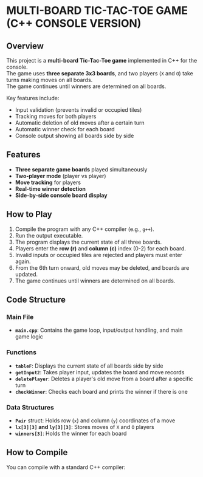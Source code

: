 # MULTI-BOARD TIC-TAC-TOE GAME (C++ CONSOLE VERSION)

## Overview
This project is a **multi-board Tic-Tac-Toe game** implemented in C++ for the console.  
The game uses **three separate 3x3 boards**, and two players (`X` and `O`) take turns making moves on all boards.  
The game continues until winners are determined on all boards.  

Key features include:
- Input validation (prevents invalid or occupied tiles)  
- Tracking moves for both players  
- Automatic deletion of old moves after a certain turn  
- Automatic winner check for each board  
- Console output showing all boards side by side  

## Features
- **Three separate game boards** played simultaneously  
- **Two-player mode** (player vs player)  
- **Move tracking** for players  
- **Real-time winner detection**  
- **Side-by-side console board display**  

## How to Play
1. Compile the program with any C++ compiler (e.g., `g++`).  
2. Run the output executable.  
3. The program displays the current state of all three boards.  
4. Players enter the **row (r)** and **column (c)** index (0-2) for each board.  
5. Invalid inputs or occupied tiles are rejected and players must enter again.  
6. From the 6th turn onward, old moves may be deleted, and boards are updated.  
7. The game continues until winners are determined on all boards.  

## Code Structure

### Main File
- **`main.cpp`**: Contains the game loop, input/output handling, and main game logic  

### Functions
- **`tableF`**: Displays the current state of all boards side by side  
- **`getInput2`**: Takes player input, updates the board and move records  
- **`deletePlayer`**: Deletes a player's old move from a board after a specific turn  
- **`checkWinner`**: Checks each board and prints the winner if there is one  

### Data Structures
- **`Pair`** struct: Holds row (`x`) and column (`y`) coordinates of a move  
- **`lx[3][3]` and `ly[3][3]`**: Stores moves of `X` and `O` players  
- **`winners[3]`**: Holds the winner for each board  

## How to Compile
You can compile with a standard C++ compiler:

